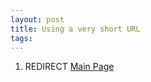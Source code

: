 ```yaml
---
layout: post 
title: Using a very short URL
tags: 
---
```


1.  REDIRECT [Main Page](Main_Page "wikilink")

